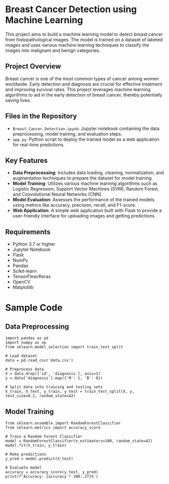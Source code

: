 # Breast Cancer Detection using Machine Learning

This project aims to build a machine learning model to detect breast cancer from histopathological images. The model is trained on a dataset of labeled images and uses various machine learning techniques to classify the images into malignant and benign categories.

## Project Overview

Breast cancer is one of the most common types of cancer among women worldwide. Early detection and diagnosis are crucial for effective treatment and improving survival rates. This project leverages machine learning algorithms to aid in the early detection of breast cancer, thereby potentially saving lives.

## Files in the Repository

- `Breast_Cancer_Detection.ipynb`: Jupyter notebook containing the data preprocessing, model training, and evaluation steps.
- `app.py`: Python script to deploy the trained model as a web application for real-time predictions.

## Key Features

- **Data Preprocessing**: Includes data loading, cleaning, normalization, and augmentation techniques to prepare the dataset for model training.
- **Model Training**: Utilizes various machine learning algorithms such as Logistic Regression, Support Vector Machines (SVM), Random Forest, and Convolutional Neural Networks (CNN).
- **Model Evaluation**: Assesses the performance of the trained models using metrics like accuracy, precision, recall, and F1-score.
- **Web Application**: A simple web application built with Flask to provide a user-friendly interface for uploading images and getting predictions.

## Requirements

- Python 3.7 or higher
- Jupyter Notebook
- Flask
- NumPy
- Pandas
- Scikit-learn
- TensorFlow/Keras
- OpenCV
- Matplotlib

# Sample Code
## Data Preprocessing
```
import pandas as pd
import numpy as np
from sklearn.model_selection import train_test_split

# Load dataset
data = pd.read_csv('data.csv')

# Preprocess data
X = data.drop(['id', 'diagnosis'], axis=1)
y = data['diagnosis'].map({'M': 1, 'B': 0})

# Split data into training and testing sets
X_train, X_test, y_train, y_test = train_test_split(X, y, test_size=0.2, random_state=42)
```
## Model Training
```
from sklearn.ensemble import RandomForestClassifier
from sklearn.metrics import accuracy_score

# Train a Random Forest Classifier
model = RandomForestClassifier(n_estimators=100, random_state=42)
model.fit(X_train, y_train)

# Make predictions
y_pred = model.predict(X_test)

# Evaluate model
accuracy = accuracy_score(y_test, y_pred)
print(f'Accuracy: {accuracy * 100:.2f}%')
```

